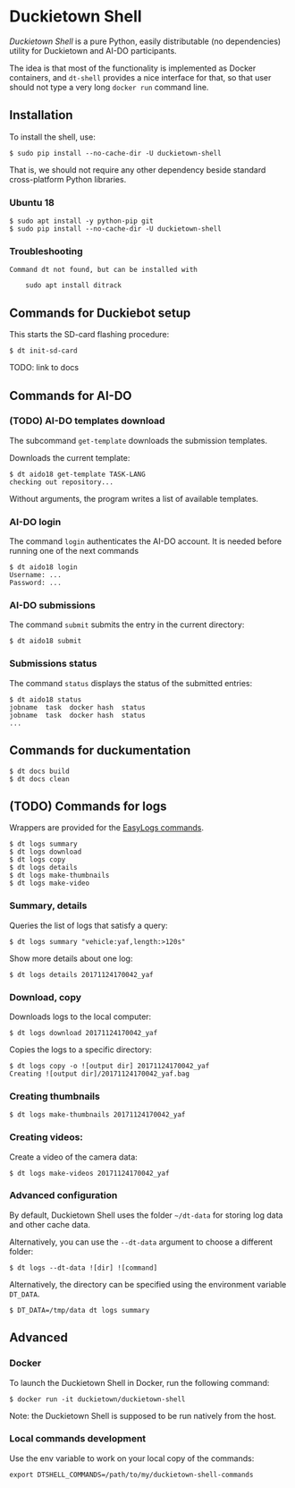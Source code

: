 # Duckietown Shell

*Duckietown Shell* is a pure Python, easily distributable (no dependencies) utility for Duckietown and AI-DO participants.

The idea is that most of the functionality is implemented as Docker containers, and `dt-shell` provides a nice interface for that, so that user should not type a very long `docker run` command line.


## Installation

To install the shell, use:

    $ sudo pip install --no-cache-dir -U duckietown-shell

That is, we should not require any other dependency beside standard cross-platform Python libraries.


### Ubuntu 18

    $ sudo apt install -y python-pip git
    $ sudo pip install --no-cache-dir -U duckietown-shell


### Troubleshooting


    Command dt not found, but can be installed with 
    
        sudo apt install ditrack
        
        
    
## Commands for Duckiebot setup

This starts the SD-card flashing procedure:

    $ dt init-sd-card

TODO: link to docs

##  Commands for AI-DO 

### (TODO) AI-DO templates download

The subcommand `get-template` downloads the submission templates.

Downloads the current template:

    $ dt aido18 get-template TASK-LANG
    checking out repository...

Without arguments, the program writes a list of available templates.


### AI-DO login

The command `login` authenticates the AI-DO account. It is needed
before running one of the next commands

    $ dt aido18 login
    Username: ...
    Password: ...


### AI-DO submissions

The command `submit` submits the entry in the current directory:

    $ dt aido18 submit

### Submissions status

The command `status` displays the status of the submitted entries:

    $ dt aido18 status
    jobname  task  docker hash  status
    jobname  task  docker hash  status
    ...

## Commands for duckumentation

    $ dt docs build
    $ dt docs clean

## (TODO) Commands for logs

Wrappers are provided for the [EasyLogs commands][easy_logs].

    $ dt logs summary
    $ dt logs download
    $ dt logs copy
    $ dt logs details
    $ dt logs make-thumbnails
    $ dt logs make-video

[easy_logs]: http://docs.duckietown.org/software_devel/out/easy_logs.html

### Summary, details

Queries the list of logs that satisfy a query:

    $ dt logs summary "vehicle:yaf,length:>120s"

Show more details about one log:

    $ dt logs details 20171124170042_yaf

### Download, copy

Downloads logs to the local computer:

    $ dt logs download 20171124170042_yaf

Copies the logs to a specific directory:

    $ dt logs copy -o ![output dir] 20171124170042_yaf
    Creating ![output dir]/20171124170042_yaf.bag

### Creating thumbnails

    $ dt logs make-thumbnails 20171124170042_yaf

### Creating videos:

Create a video of the camera data:

    $ dt logs make-videos 20171124170042_yaf

### Advanced configuration

By default, Duckietown Shell uses the folder `~/dt-data` for storing log data and other cache data.

Alternatively, you can use the `--dt-data` argument to choose a different folder:

    $ dt logs --dt-data ![dir] ![command]

Alternatively, the directory can be specified using the environment variable `DT_DATA`.

    $ DT_DATA=/tmp/data dt logs summary



## Advanced

### Docker

To launch the Duckietown Shell in Docker, run the following command:

    $ docker run -it duckietown/duckietown-shell
    
Note: the Duckietown Shell is supposed to be run natively from the host.

### Local commands development

Use the env variable to work on your local copy of the commands:

    export DTSHELL_COMMANDS=/path/to/my/duckietown-shell-commands
 
   
